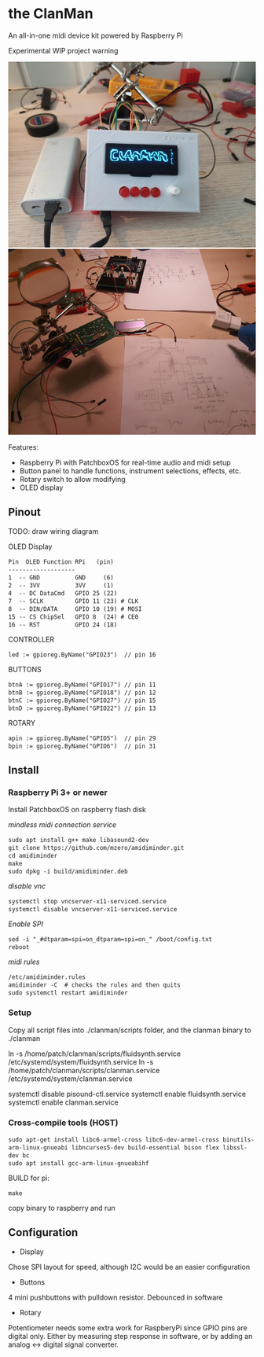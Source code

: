 # the ClanMan

An all-in-one midi device kit powered by Raspberry Pi

Experimental WIP project warning

![WIP](https://github.com/bensinober/clanman/blob/main/docs/clanman.jpg?raw=true "first 3d print")
![WIP](https://github.com/bensinober/clanman/blob/main/docs/20210311_232658.jpg?raw=true "Used an old voice mod board")

Features:
* Raspberry Pi with PatchboxOS for real-time audio and midi setup
* Button panel to handle functions, instrument selections, effects, etc.
* Rotary switch to allow modifying
* OLED display

## Pinout

TODO: draw wiring diagram

OLED Display

    Pin  OLED Function RPi   (pin)
    -------------------
    1  -- GND          GND     (6)
    2  -- 3VV          3VV     (1)
    4  -- DC DataCmd   GPIO 25 (22)
    7  -- SCLK         GPIO 11 (23) # CLK
    8  -- DIN/DATA     GPIO 10 (19) # MOSI
    15 -- CS ChipSel   GPIO 8  (24) # CE0
    16 -- RST          GPIO 24 (18)

CONTROLLER

    led := gpioreg.ByName("GPIO23")  // pin 16

BUTTONS

    btnA := gpioreg.ByName("GPIO17") // pin 11
    btnB := gpioreg.ByName("GPIO18") // pin 12
    btnC := gpioreg.ByName("GPIO27") // pin 15
    btnD := gpioreg.ByName("GPIO22") // pin 13

ROTARY

    apin := gpioreg.ByName("GPIO5")  // pin 29
    bpin := gpioreg.ByName("GPIO6")  // pin 31

## Install

### Raspberry Pi 3+ or newer

Install PatchboxOS on raspberry flash disk

*mindless midi connection service*

    sudo apt install g++ make libasound2-dev
    git clone https://github.com/mzero/amidiminder.git
    cd amidiminder
    make
    sudo dpkg -i build/amidiminder.deb

*disable vnc*

    systemctl stop vncserver-x11-serviced.service
    systemctl disable vncserver-x11-serviced.service

*Enable SPI*

    sed -i "_#dtparam=spi=on_dtparam=spi=on_" /boot/config.txt
    reboot

*midi rules*

    /etc/amidiminder.rules
    amidiminder -C  # checks the rules and then quits
    sudo systemctl restart amidiminder

### Setup

Copy all script files into ./clanman/scripts folder, and the clanman binary to ./clanman

ln -s /home/patch/clanman/scripts/fluidsynth.service /etc/systemd/system/fluidsynth.service
ln -s /home/patch/clanman/scripts/clanman.service /etc/systemd/system/clanman.service

systemctl disable pisound-ctl.service
systemctl enable fluidsynth.service
systemctl enable clanman.service


### Cross-compile tools (HOST)

    sudo apt-get install libc6-armel-cross libc6-dev-armel-cross binutils-arm-linux-gnueabi libncurses5-dev build-essential bison flex libssl-dev bc
    sudo apt install gcc-arm-linux-gnueabihf

BUILD for pi:

    make

copy binary to raspberry and run

## Configuration

* Display

Chose SPI layout for speed, although I2C would be an easier configuration

* Buttons

4 mini pushbuttons with pulldown resistor. Debounced in software


* Rotary

Potentiometer needs some extra work for RaspberyPi since GPIO pins are digital only.
Either by measuring step response in software, or by adding an analog <-> digital signal converter.
